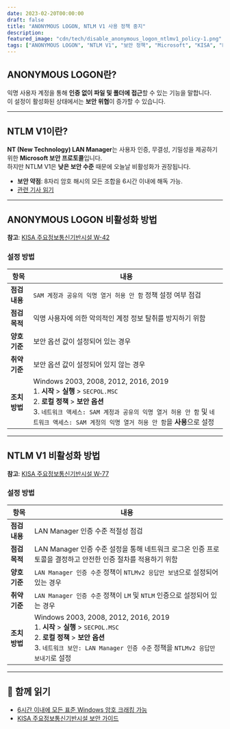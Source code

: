 ```yaml
---
date: 2023-02-20T00:00:00
draft: false
title: "ANONYMOUS LOGON, NTLM V1 사용 정책 중지"
description: 
featured_image: "cdn/tech/disable_anonymous_logon_ntlmv1_policy-1.png"
tags: ["ANONYMOUS LOGON", "NTLM V1", "보안 정책", "Microsoft", "KISA", "LAN Manager", "인증 보안"]
---
```


## ANONYMOUS LOGON란?

익명 사용자 계정을 통해 **인증 없이 파일 및 폴더에 접근**할 수 있는 기능을 말합니다.  
이 설정이 활성화된 상태에서는 **보안 위협**이 증가할 수 있습니다.

<!--more-->
---

## NTLM V1이란?

**NT (New Technology) LAN Manager**는 사용자 인증, 무결성, 기밀성을 제공하기 위한 **Microsoft 보안 프로토콜**입니다.  
하지만 NTLM V1은 **낮은 보안 수준** 때문에 오늘날 비활성화가 권장됩니다.  
- **보안 약점**: 8자리 암호 해시의 모든 조합을 6시간 이내에 해독 가능.  
- [관련 기사 읽기](https://arstechnica.com/information-technology/2012/12/25-gpu-cluster-cracks-every-standard-windows-password-in-6-hours/)

---

## ANONYMOUS LOGON 비활성화 방법

**참고**: [KISA 주요정보통신기반시설 W-42](https://github.com/QubitSecurity/VAS/tree/main/v.2021.03/windows)

### 설정 방법

| 항목            | 내용                                                                                      |
|-----------------|------------------------------------------------------------------------------------------|
| **점검 내용**   | `SAM 계정과 공유의 익명 열거 허용 안 함` 정책 설정 여부 점검                                    |
| **점검 목적**   | 익명 사용자에 의한 악의적인 계정 정보 탈취를 방지하기 위함                                          |
| **양호 기준**   | 보안 옵션 값이 설정되어 있는 경우                                                            |
| **취약 기준**   | 보안 옵션 값이 설정되어 있지 않는 경우                                                       |
| **조치 방법**   | Windows 2003, 2008, 2012, 2016, 2019<br> 1. **시작** > **실행** > `SECPOL.MSC`<br> 2. **로컬 정책** > **보안 옵션**<br> 3. `네트워크 액세스: SAM 계정과 공유의 익명 열거 허용 안 함` 및 `네트워크 액세스: SAM 계정의 익명 열거 허용 안 함`을 **사용**으로 설정 |

---

## NTLM V1 비활성화 방법

**참고**: [KISA 주요정보통신기반시설 W-77](https://github.com/QubitSecurity/VAS/tree/main/v.2021.03/windows)

### 설정 방법

| 항목            | 내용                                                                                      |
|-----------------|------------------------------------------------------------------------------------------|
| **점검 내용**   | LAN Manager 인증 수준 적절성 점검                                                            |
| **점검 목적**   | LAN Manager 인증 수준 설정을 통해 네트워크 로그온 인증 프로토콜을 결정하고 안전한 인증 절차를 적용하기 위함                     |
| **양호 기준**   | `LAN Manager 인증 수준` 정책이 `NTLMv2 응답만 보냄`으로 설정되어 있는 경우                          |
| **취약 기준**   | `LAN Manager 인증 수준` 정책이 `LM` 및 `NTLM` 인증으로 설정되어 있는 경우                          |
| **조치 방법**   | Windows 2003, 2008, 2012, 2016, 2019<br> 1. **시작** > **실행** > `SECPOL.MSC`<br> 2. **로컬 정책** > **보안 옵션**<br> 3. `네트워크 보안: LAN Manager 인증 수준` 정책을 `NTLMv2 응답만 보내기`로 설정 |

---

## 📖 함께 읽기

- [6시간 이내에 모든 표준 Windows 암호 크래킹 가능](https://arstechnica.com/information-technology/2012/12/25-gpu-cluster-cracks-every-standard-windows-password-in-6-hours/)
- [KISA 주요정보통신기반시설 보안 가이드](https://www.kisa.or.kr/)
